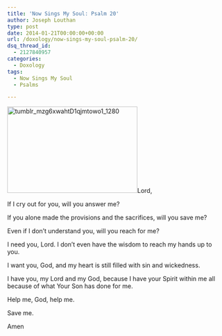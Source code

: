 ```yaml
---
title: 'Now Sings My Soul: Psalm 20'
author: Joseph Louthan
type: post
date: 2014-01-21T00:00:00+00:00
url: /doxology/now-sings-my-soul-psalm-20/
dsq_thread_id:
  - 2127840957
categories:
  - Doxology
tags:
  - Now Sings My Soul
  - Psalms

---
```

<p dir="ltr">
  <a href="https://i1.wp.com/theologic.us/wp-content/uploads/2014/01/tumblr_mzg6xwahtD1qjmtowo1_1280.jpg"><img class="alignright size-thumbnail wp-image-2696" alt="tumblr_mzg6xwahtD1qjmtowo1_1280" src="https://i1.wp.com/theologic.us/wp-content/uploads/2014/01/tumblr_mzg6xwahtD1qjmtowo1_1280.jpg?resize=300%2C199" width="300" height="199" srcset="https://i1.wp.com/theologic.us/wp-content/uploads/2014/01/tumblr_mzg6xwahtD1qjmtowo1_1280.jpg?resize=300%2C199 300w, https://i1.wp.com/theologic.us/wp-content/uploads/2014/01/tumblr_mzg6xwahtD1qjmtowo1_1280.jpg?resize=400%2C266 400w, https://i1.wp.com/theologic.us/wp-content/uploads/2014/01/tumblr_mzg6xwahtD1qjmtowo1_1280.jpg?resize=600%2C399 600w, https://i1.wp.com/theologic.us/wp-content/uploads/2014/01/tumblr_mzg6xwahtD1qjmtowo1_1280.jpg?resize=900%2C599 900w, https://i1.wp.com/theologic.us/wp-content/uploads/2014/01/tumblr_mzg6xwahtD1qjmtowo1_1280.jpg?w=1280 1280w" sizes="(max-width: 300px) 100vw, 300px" data-recalc-dims="1" /></a>Lord,
</p>

<p dir="ltr">
  If I cry out for you, will you answer me?
</p>

<p dir="ltr">
  If you alone made the provisions and the sacrifices, will you save me?
</p>

<p dir="ltr">
  Even if I don’t understand you, will you reach for me?
</p>

<p dir="ltr">
  I need you, Lord. I don’t even have the wisdom to reach my hands up to you.
</p>

<p dir="ltr">
  I want you, God, and my heart is still filled with sin and wickedness.
</p>

<p dir="ltr">
  I have you, my Lord and my God, because I have your Spirit within me all because of what Your Son has done for me.
</p>

<p dir="ltr">
  Help me, God, help me.
</p>

<p dir="ltr">
  Save me.
</p>

Amen